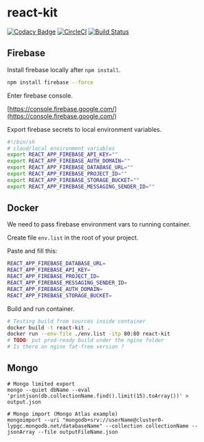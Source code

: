 # react-kit

[![Codacy Badge](https://api.codacy.com/project/badge/Grade/bc054a78be184800beaff7910cffdc99)](https://app.codacy.com/app/d-bo/react-kit?utm_source=github.com&utm_medium=referral&utm_content=d-bo/react-kit&utm_campaign=Badge_Grade_Dashboard)
[![CircleCI](https://circleci.com/gh/d-bo/react-kit/tree/dev.svg?style=svg)](https://circleci.com/gh/d-bo/react-kit/tree/dev)
[![Build Status](https://travis-ci.com/d-bo/react-kit.svg?branch=dev)](https://travis-ci.com/d-bo/react-kit)

## Firebase

Install firebase locally after ```npm install```.

```sh
npm install firebase --force
```

Enter firebase console.

[https://console.firebase.google.com/](https://console.firebase.google.com/)

Export firebase secrets to local environment variables.

```bash
#!/bin/sh
# cloud/local environment variables
export REACT_APP_FIREBASE_API_KEY=""
export REACT_APP_FIREBASE_AUTH_DOMAIN=""
export REACT_APP_FIREBASE_DATABASE_URL=""
export REACT_APP_FIREBASE_PROJECT_ID=""
export REACT_APP_FIREBASE_STORAGE_BUCKET=""
export REACT_APP_FIREBASE_MESSAGING_SENDER_ID=""
```

## Docker

We need to pass firebase environment vars to running container.

Create file ```env.list``` in the root of your project.

Paste and fill this:

```sh
REACT_APP_FIREBASE_DATABASE_URL=
REACT_APP_FIREBASE_API_KEY=
REACT_APP_FIREBASE_PROJECT_ID=
REACT_APP_FIREBASE_MESSAGING_SENDER_ID=
REACT_APP_FIREBASE_AUTH_DOMAIN=
REACT_APP_FIREBASE_STORAGE_BUCKET=
```

Build and run container.

```bash
# Testing build from sources inside container
docker build -t react-kit .
docker run --env-file ./env.list -itp 80:80 react-kit
# TODO: put prod-ready build under the nginx folder
# Is there an nginx fat-free version ?
```

## Mongo

```
# Mongo limited export
mongo --quiet dbName --eval 'printjson(db.collectionName.find().limit(15).toArray())' > output.json
```

```
# Mongo import (Mongo Atlas example)
mongoimport --uri "mongodb+srv://userName@cluster0-lypgc.mongodb.net/databaseName" --collection collectionName --jsonArray --file outputFileName.json
```

